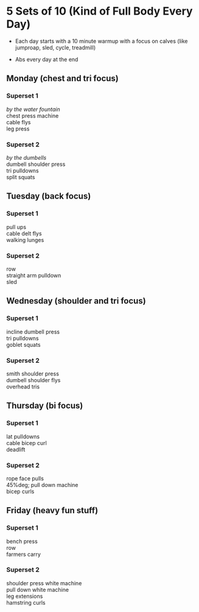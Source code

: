 # 5 Sets of 10 (Kind of Full Body Every Day)

- Each day starts with a 10 minute warmup with a focus on calves (like jumproap, sled, cycle, treadmill)

- Abs every day at the end

## Monday (chest and tri focus)
### Superset 1
_by the water fountain_\
chest press machine\
cable flys\
leg press

### Superset 2
_by the dumbells_\
dumbell shoulder press\
tri pulldowns\
split squats

## Tuesday (back focus)
### Superset 1
pull ups\
cable delt flys\
walking lunges

### Superset 2
row\
straight arm pulldown\
sled

## Wednesday (shoulder and tri focus)
### Superset 1
incline dumbell press\
tri pulldowns\
goblet squats

### Superset 2
smith shoulder press\
dumbell shoulder flys\
overhead tris

## Thursday (bi focus)
### Superset 1
lat pulldowns\
cable bicep curl\
deadlift

### Superset 2
rope face pulls\
45%deg; pull down machine\
bicep curls

## Friday (heavy fun stuff)
### Superset 1
bench press\
row\
farmers carry

### Superset 2
shoulder press white machine\
pull down white machine\
leg extensions\
hamstring curls
